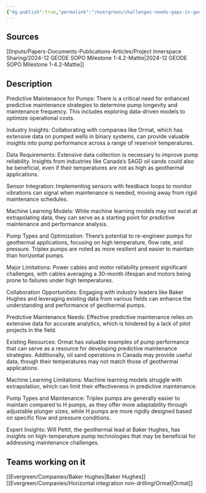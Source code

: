 ```yaml
---
{"dg-publish":true,"permalink":"/evergreen/challenges-needs-gaps-in-geothermal/fit-for-purpose-production-and-injection-pumps-for-large-scale-egs/","tags":["need"]}
---
```


## Sources
[[Inputs/Papers-Documents-Publications-Articles/Project Innerspace Sharing/2024-12 GEODE SOPO Milestone 1-4.2-Mattie\|2024-12 GEODE SOPO Milestone 1-4.2-Mattie]]

## Description

Predictive Maintenance for Pumps: There is a critical need for enhanced predictive maintenance strategies to determine pump longevity and maintenance frequency. This includes exploring data-driven models to optimize operational costs.

Industry Insights: Collaborating with companies like Ormat, which has extensive data on pumped wells in binary systems, can provide valuable insights into pump performance across a range of reservoir temperatures. 

Data Requirements: Extensive data collection is necessary to improve pump reliability. Insights from industries like Canada’s SAGD oil sands could also be beneficial, even if their temperatures are not as high as geothermal applications.

Sensor Integration: Implementing sensors with feedback loops to monitor vibrations can signal when maintenance is needed, moving away from rigid maintenance schedules.

Machine Learning Models: While machine learning models may not excel at extrapolating data, they can serve as a starting point for predictive maintenance and performance analysis.

Pump Types and Optimization: There’s potential to re-engineer pumps for geothermal applications, focusing on high temperature, flow rate, and pressure. Triplex pumps are noted as more resilient and easier to maintain than horizontal pumps.

Major Limitations: Power cables and motor reliability present significant challenges, with cables averaging a 30-month lifespan and motors being prone to failures under high temperatures.

Collaboration Opportunities: Engaging with industry leaders like Baker Hughes and leveraging existing data from various fields can enhance the understanding and performance of geothermal pumps.

Predictive Maintenance Needs: Effective predictive maintenance relies on extensive data for accurate analytics, which is hindered by a lack of pilot projects in the field.

Existing Resources: Ormat has valuable examples of pump performance that can serve as a resource for developing predictive maintenance strategies. Additionally, oil sand operations in Canada may provide useful data, though their temperatures may not match those of geothermal applications.

Machine Learning Limitations: Machine learning models struggle with extrapolation, which can limit their effectiveness in predictive maintenance.

Pump Types and Maintenance: Triplex pumps are generally easier to maintain compared to H pumps, as they offer more adaptability through adjustable plunger sizes, while H pumps are more rigidly designed based on specific flow and pressure conditions.

Expert Insights: Will Pettit, the geothermal lead at Baker Hughes, has insights on high-temperature pump technologies that may be beneficial for addressing maintenance challenges.

## Teams working on it

[[Evergreen/Companies/Baker Hughes\|Baker Hughes]]
[[Evergreen/Companies/Horizontal integration non-drilling/Ormat\|Ormat]]


